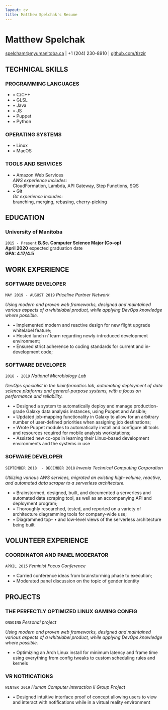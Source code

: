 ```yaml
---
layout: cv
title: Matthew Spelchak's Resume
---
```

# Matthew Spelchak

<div id="webaddress">
<a href="mailto:spelcham@myumanitoba.ca">spelcham@myumanitoba.ca</a>
| +1 (204) 230-8910
| <a href="https://www.github.com/tizzir">github.com/tizzir</a>
</div>

## TECHNICAL SKILLS

### **PROGRAMMING LANGUAGES**

- • C/C++
- • GLSL
- • Java
- • JS
- • Puppet
- • Python

### **OPERATING SYSTEMS**

- • Linux
- • MacOS

### **TOOLS AND SERVICES**

- • Amazon Web Services  
  *AWS experience includes*:  
  CloudFormation, Lambda, API Gateway, Step Functions, SQS
- • Git  
  *Git experience includes*:  
  branching, merging, rebasing, cherry-picking

## EDUCATION

### **University of Manitoba**
`2015 - Present`
**B.Sc. Computer Science Major (Co-op)**  
**April 2020** expected graduation date  
**GPA: 4.17/4.5**

## WORK EXPERIENCE

### **SOFTWARE DEVELOPER**  
`MAY 2019 - AUGUST 2019`
*Priceline Partner Network*

*Using modern and proven web frameworks, designed and maintained
various aspects of a whitelabel product, while applying DevOps
knowledge where possible.*

- • Implemented modern and reactive design for new flight upgrade
  whitelabel feature;  
- • Hosted lunch n’ learn regarding newly-introduced development
  environment;  
- • Ensured strict adherence to coding standards for current and
  in-development code;

### **SOFTWARE DEVELOPER**  
`2018 - 2019`
*National Microbiology Lab*  

*DevOps specialist in the bioinformatics lab, automating deployment of
data science platforms and general-purpose systems,  with a focus on
performance and reliability.*

- • Designed a system to automatically deploy and manage production-grade
  Galaxy data analysis instances, using Puppet and Ansible;  
- • Updated job-mapping functionality in Galaxy to allow for an arbitrary
  number of user-defined priorities when assigning job destinations;  
- • Wrote Puppet modules to automatically install and configure all tools
  and resources required for mobile analysis workstations;  
- • Assisted new co-ops  in learning their Linux-based development
  environments  and the systems in use

### **SOFWARE DEVELOPER**  
`SEPTEMBER 2018  - DECEMBER 2018`
*Invenia Technical Computing Corporation*  

*Utilizing various AWS services, migrated an existing high-volume,
reactive, and automated data scraper to a serverless architecture.*

- • Brainstormed, designed, built, and documented a serverless and
  automated data scraping tool, as well as an accompanying API and
deployment program;  
- • Thoroughly researched, tested, and reported on a variety of
  architecture diagramming  tools for company-wide use;  
- • Diagrammed top- • and low-level views of the serverless architecture
  being built

## VOLUNTEER EXPERIENCE

### **COORDINATOR AND PANEL MODERATOR**
`APRIL 2015`
*Feminist Focus Conference*

- • Carried conference ideas from brainstorming phase to execution;  
- • Moderated panel discussion on the topic of gender identity

## PROJECTS


### **THE PERFECTLY OPTIMIZED LINUX GAMING CONFIG**  
`ONGOING`
*Personal project*  

*Using modern and proven web frameworks, designed and maintained
various aspects of a whitelabel product, while applying DevOps
knowledge where possible.*

- • Optimizing an Arch Linux install for minimum latency and frame
  time using everything from config tweaks to custom scheduling rules and
  kernels

### **VR NOTIfICATIONS**  
`WINTER 2019`
*Human Computer Interaction II Group Project*  

- • Designed intuitive interface proof of concept allowing users to
  view and interact with notifications while in a virtual reality environment
